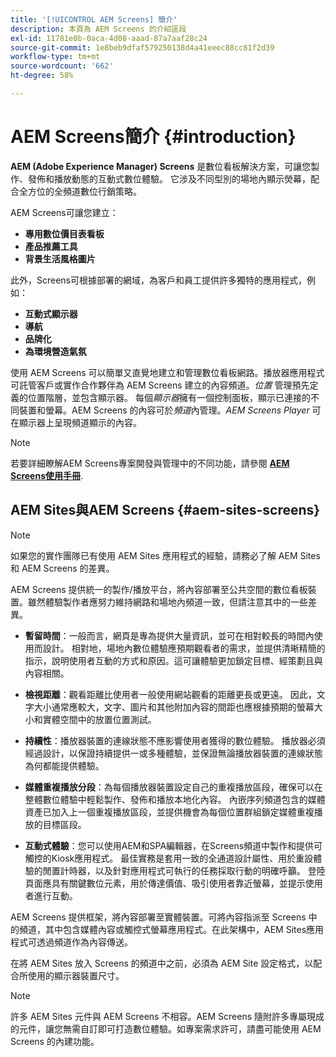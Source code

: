 ```yaml
---
title: '[!UICONTROL AEM Screens] 簡介'
description: 本頁為 AEM Screens 的介紹區段
exl-id: 11781e0b-0aca-4d08-aaad-87a7aaf28c24
source-git-commit: 1e8beb9dfaf579250138d4a41eeec88cc81f2d39
workflow-type: tm+mt
source-wordcount: '662'
ht-degree: 58%

---
```


# AEM Screens簡介 {#introduction}

**AEM (Adobe Experience Manager) Screens** 是數位看板解決方案，可讓您製作、發佈和播放動態的互動式數位體驗。 它涉及不同型別的場地內顯示熒幕，配合全方位的全頻道數位行銷策略。

AEM Screens可讓您建立：

* **專用數位價目表看板**
* **產品推薦工具**
* **背景生活風格圖片**

此外，Screens可根據部署的網域，為客戶和員工提供許多獨特的應用程式，例如：

* **互動式顯示器**
* **導航**
* **品牌化**
* **為環境營造氣氛**

使用 AEM Screens 可以簡單又直覺地建立和管理數位看板網路。播放器應用程式可託管客戶或實作合作夥伴為 AEM Screens 建立的內容頻道。*位置* 管理預先定義的位置階層，並包含顯示器。 每個&#x200B;*顯示器*&#x200B;擁有一個控制面板，顯示已連接的不同裝置和螢幕。AEM Screens 的內容可於&#x200B;*頻道*&#x200B;內管理。*AEM Screens Player* 可在顯示器上呈現頻道顯示的內容。



>[!NOTE]
>
>若要詳細瞭解AEM Screens專案開發與管理中的不同功能，請參閱 **[AEM Screens使用手冊](https://experienceleague.adobe.com/en/docs/experience-manager-screens/user-guide/aem-screens-introduction)**.

## AEM Sites與AEM Screens {#aem-sites-screens}

>[!NOTE]
>
>如果您的實作團隊已有使用 AEM Sites 應用程式的經驗，請務必了解 AEM Sites 和 AEM Screens 的差異。

AEM Screens 提供統一的製作/播放平台，將內容部署至公共空間的數位看板裝置。雖然體驗製作者應努力維持網路和場地內頻道一致，但請注意其中的一些差異。

* **暫留時間**：一般而言，網頁是專為提供大量資訊，並可在相對較長的時間內使用而設計。 相對地，場地內數位體驗應預期觀看者的需求，並提供清晰精簡的指示，說明使用者互動的方式和原因。這可讓體驗更加鎖定目標、經策劃且與內容相關。

* **檢視距離**：觀看距離比使用者一般使用網站觀看的距離更長或更遠。 因此，文字大小通常應較大，文字、圖片和其他附加內容的間距也應根據預期的螢幕大小和實體空間中的放置位置測試。

* **持續性**：播放器裝置的連線狀態不應影響使用者獲得的數位體驗。 播放器必須經過設計，以保證持續提供一或多種體驗，並保證無論播放器裝置的連線狀態為何都能提供體驗。

* **媒體重複播放分段**：為每個播放器裝置設定自己的重複播放區段，確保可以在整體數位體驗中輕鬆製作、發佈和播放本地化內容。 內嵌序列頻道包含的媒體資產已加入上一個重複播放區段，並提供機會為每個位置群組鎖定媒體重複播放的目標區段。

* **互動式體驗**：您可以使用AEM和SPA編輯器，在Screens頻道中製作和提供可觸控的Kiosk應用程式。 最佳實務是套用一致的全通道設計屬性、用於重設體驗的閒置計時器，以及針對應用程式可執行的任務採取行動的明確呼籲。 登陸頁面應具有關鍵數位元素，用於傳達價值、吸引使用者靠近螢幕，並提示使用者進行互動。

AEM Screens 提供框架，將內容部署至實體裝置。可將內容指派至 Screens 中的頻道，其中包含媒體內容或觸控式螢幕應用程式。在此架構中，AEM Sites應用程式可透過頻道作為內容傳送。

在將 AEM Sites 放入 Screens 的頻道中之前，必須為 AEM Site 設定格式，以配合所使用的顯示器裝置尺寸。

>[!NOTE]
>許多 AEM Sites 元件與 AEM Screens 不相容。AEM Screens 隨附許多專屬現成的元件，讓您無需自訂即可打造數位體驗。如專案需求許可，請盡可能使用 AEM Screens 的內建功能。
